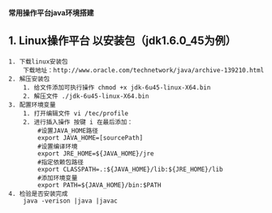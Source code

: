**常用操作平台java环境搭建**  
  
**1. Linux操作平台** 以安装包（jdk1.6.0_45为例）
----------
	1. 下载linux安装包
		下载地址：http://www.oracle.com/technetwork/java/archive-139210.html
	2. 解压安装包
		1. 给文件添加可执行操作 chmod +x jdk-6u45-linux-X64.bin
		2. 解压文件 ./jdk-6u45-linux-X64.bin
	3. 配置环境变量
	    1. 打开编辑文件 vi /tec/profile
		2. 进行插入操作 按键 i 在最后添加：
			#设置JAVA_HOME路径
			export JAVA_HOME=[sourcePath]
			#设置编译环境 
			export JRE_HOME=${JAVA_HOME}/jre
			#指定依赖包路径
            export CLASSPATH=.:${JAVA_HOME}/lib:${JRE_HOME}/lib
			#添加环境变量
			export PATH=${JAVA_HOME}/bin:$PATH
	4. 检验是否安装完成
		java -verison |java |javac
